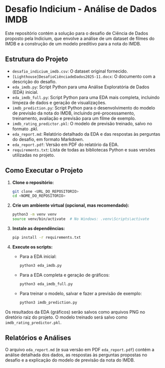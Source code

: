 # Desafio Indicium - Análise de Dados IMDB

Este repositório contém a solução para o desafio de Ciência de Dados proposto pela Indicium, que envolve a análise de um dataset de filmes do IMDB e a construção de um modelo preditivo para a nota do IMDB.

## Estrutura do Projeto

*   `desafio_indicium_imdb.csv`: O dataset original fornecido.
*   `[Lighthouse]DesafioCiênciadeDados2025-11.docx`: O documento com a descrição do desafio.
*   `eda_imdb.py`: Script Python para uma Análise Exploratória de Dados (EDA) inicial.
*   `eda_imdb_full.py`: Script Python para uma EDA mais completa, incluindo limpeza de dados e geração de visualizações.
*   `imdb_prediction.py`: Script Python para o desenvolvimento do modelo de previsão da nota do IMDB, incluindo pré-processamento, treinamento, avaliação e previsão para um filme de exemplo.
*   `imdb_rating_predictor.pkl`: O modelo de previsão treinado, salvo no formato .pkl.
*   `eda_report.md`: Relatório detalhado da EDA e das respostas às perguntas do desafio, em formato Markdown.
*   `eda_report.pdf`: Versão em PDF do relatório da EDA.
*   `requirements.txt`: Lista de todas as bibliotecas Python e suas versões utilizadas no projeto.

## Como Executar o Projeto

1.  **Clone o repositório:**
    ```bash
    git clone <URL_DO_REPOSITORIO>
    cd <NOME_DO_REPOSITORIO>
    ```

2.  **Crie um ambiente virtual (opcional, mas recomendado):**
    ```bash
    python3 -m venv venv
    source venv/bin/activate  # No Windows: .venv\Scripts\activate
    ```

3.  **Instale as dependências:**
    ```bash
    pip install -r requirements.txt
    ```

4.  **Execute os scripts:**
    *   Para a EDA inicial:
        ```bash
        python3 eda_imdb.py
        ```
    *   Para a EDA completa e geração de gráficos:
        ```bash
        python3 eda_imdb_full.py
        ```
    *   Para treinar o modelo, salvar e fazer a previsão de exemplo:
        ```bash
        python3 imdb_prediction.py
        ```

Os resultados da EDA (gráficos) serão salvos como arquivos PNG no diretório raiz do projeto. O modelo treinado será salvo como `imdb_rating_predictor.pkl`.

## Relatórios e Análises

O arquivo `eda_report.md` (e sua versão em PDF `eda_report.pdf`) contém a análise detalhada dos dados, as respostas às perguntas propostas no desafio e a explicação do modelo de previsão da nota do IMDB.


